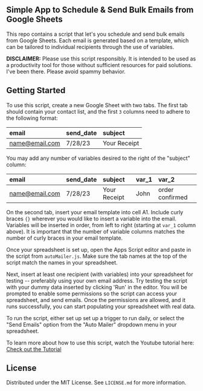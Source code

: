 <!-- DESCRIPTION -->
## Simple App to Schedule & Send Bulk Emails from Google Sheets

This repo contains a script that let's you schedule and send bulk emails from Google Sheets. Each email is generated based on a template, which can be tailored to individual recipients through the use of variables.

**DISCLAIMER:** Please use this script responsibly. It is intended to be used as a productivity tool for those without sufficient resources for paid solutions. I've been there. Please avoid spammy behavior.

## Getting Started

To use this script, create a new Google Sheet with two tabs. The first tab should contain your contact list, and the first `3` columns need to adhere to the following format: 

| email          | send_date     | subject     |
|:---------------|:--------------|:------------|
|name@email.com  | 7/28/23       | Your Receipt|

You may add any number of variables desired to the right of the "subject" column:

| email          | send_date     | subject     | var_1       | var_2           |
|:---------------|:--------------|:------------|:------------|:----------------|
|name@email.com  | 7/28/23       | Your Receipt| John        | order confirmed |

On the second tab, insert your email template into cell A1. Include curly braces `{}` wherever you would like to insert a variable into the email. Variables will be inserted in order, from left to right (starting at `var_1` column above). It is important that the number of variable columns matches the number of curly braces in your email template.

Once your spreadsheet is set up, open the Apps Script editor and paste in the script from `autoMailer.js`. Make sure the tab names at the top of the script match the names in your spreadsheet. 

Next, insert at least one recipient (with variables) into your spreadsheet for testing -- preferably using your own email address. Try testing the script with your dummy data inserted by clicking 'Run' in the editor. You will be prompted to enable some permissions so the script can access your spreadsheet, and send emails. Once the permissions are allowed, and it runs successfully, you can start populating your spreadsheet with real data. 

To run the script, either set up set up a trigger to run daily, or select the "Send Emails" option from the "Auto Mailer" dropdown menu in your spreadsheet.

To learn more about how to use this script, watch the Youtube tutorial here: [Check out the Tutorial](https://youtu.be/R7T20_nlvbk)

<!-- LICENSE -->
## License

Distributed under the MIT License. See `LICENSE.md` for more information.
